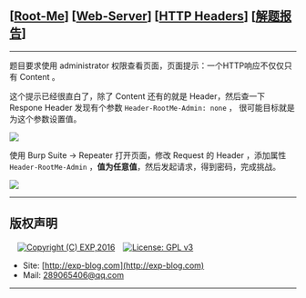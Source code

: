 ## [[Root-Me](https://www.root-me.org/)] [[Web-Server](https://www.root-me.org/en/Challenges/Web-Server/)] [[HTTP Headers](https://www.root-me.org/en/Challenges/Web-Server/HTTP-Headers)] [[解题报告](http://exp-blog.com/2019/01/13/pid-2968/)]

------

题目要求使用 administrator 权限查看页面，页面提示：一个HTTP响应不仅仅只有 Content 。

这个提示已经很直白了，除了 Content 还有的就是 Header，然后查一下 Respone Header 发现有个参数 `Header-RootMe-Admin: none` ， 很可能目标就是为这个参数设置值。

![](https://github.com/lyy289065406/CTF-Solving-Reports/blob/master/rootme/Web-Server/%5B09%5D%20%5B15P%5D%20HTTP%20Headers/imgs/01.png)

使用 Burp Suite -> Repeater 打开页面，修改 Request 的 Header ，添加属性 `Header-RootMe-Admin` ，**值为任意值**，然后发起请求，得到密码，完成挑战。

![](https://github.com/lyy289065406/CTF-Solving-Reports/blob/master/rootme/Web-Server/%5B09%5D%20%5B15P%5D%20HTTP%20Headers/imgs/02.png)

------

## 版权声明

　[![Copyright (C) EXP,2016](https://img.shields.io/badge/Copyright%20(C)-EXP%202016-blue.svg)](http://exp-blog.com)　[![License: GPL v3](https://img.shields.io/badge/License-GPL%20v3-blue.svg)](https://www.gnu.org/licenses/gpl-3.0)
  

- Site: [http://exp-blog.com](http://exp-blog.com) 
- Mail: <a href="mailto:289065406@qq.com?subject=[EXP's Github]%20Your%20Question%20（请写下您的疑问）&amp;body=What%20can%20I%20help%20you?%20（需要我提供什么帮助吗？）">289065406@qq.com</a>


------
